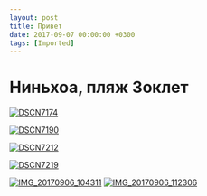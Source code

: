 ```yaml
---
layout: post
title: Привет
date: 2017-09-07 00:00:00 +0300
tags: [Imported]
---
```

# Ниньхоа, пляж Зоклет

[![DSCN7174](https://vlaim.s3.amazonaws.com/uploads/2017/11/DSCN7174.jpg)](https://vlaim.s3.amazonaws.com/uploads/2017/11/DSCN7174.jpg)

[![DSCN7190](https://vlaim.s3.amazonaws.com/uploads/2017/11/DSCN7190.jpg)](https://vlaim.s3.amazonaws.com/uploads/2017/11/DSCN7190.jpg)

[![DSCN7212](https://vlaim.s3.amazonaws.com/uploads/2017/11/DSCN7212.jpg)](https://vlaim.s3.amazonaws.com/uploads/2017/11/DSCN7212.jpg)

[![DSCN7219](https://vlaim.s3.amazonaws.com/uploads/2017/11/DSCN7219.jpg)](https://vlaim.s3.amazonaws.com/uploads/2017/11/DSCN7219.jpg)

[![IMG_20170906_104311](https://vlaim.s3.amazonaws.com/uploads/2017/11/IMG_20170906_104311.jpg)](https://vlaim.s3.amazonaws.com/uploads/2017/11/IMG_20170906_104311.jpg)
[![IMG_20170906_112306](https://vlaim.s3.amazonaws.com/uploads/2017/11/IMG_20170906_112306.jpg)](https://vlaim.s3.amazonaws.com/uploads/2017/11/IMG_20170906_112306.jpg)